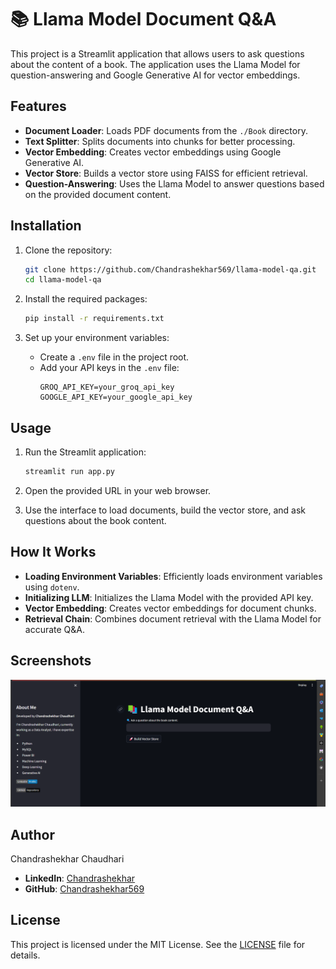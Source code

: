 # 📚 Llama Model Document Q&A

This project is a Streamlit application that allows users to ask questions about the content of a book. The application uses the Llama Model for question-answering and Google Generative AI for vector embeddings.

## Features

- **Document Loader**: Loads PDF documents from the `./Book` directory.
- **Text Splitter**: Splits documents into chunks for better processing.
- **Vector Embedding**: Creates vector embeddings using Google Generative AI.
- **Vector Store**: Builds a vector store using FAISS for efficient retrieval.
- **Question-Answering**: Uses the Llama Model to answer questions based on the provided document content.

## Installation

1. Clone the repository:
    ```sh
    git clone https://github.com/Chandrashekhar569/llama-model-qa.git
    cd llama-model-qa
    ```

2. Install the required packages:
    ```sh
    pip install -r requirements.txt
    ```

3. Set up your environment variables:
    - Create a `.env` file in the project root.
    - Add your API keys in the `.env` file:
      ```
      GROQ_API_KEY=your_groq_api_key
      GOOGLE_API_KEY=your_google_api_key
      ```

## Usage

1. Run the Streamlit application:
    ```sh
    streamlit run app.py
    ```

2. Open the provided URL in your web browser.

3. Use the interface to load documents, build the vector store, and ask questions about the book content.

## How It Works

- **Loading Environment Variables**: Efficiently loads environment variables using `dotenv`.
- **Initializing LLM**: Initializes the Llama Model with the provided API key.
- **Vector Embedding**: Creates vector embeddings for document chunks.
- **Retrieval Chain**: Combines document retrieval with the Llama Model for accurate Q&A.

## Screenshots

![Llama Model Q&A Screenshot](Screenshot.png)

## Author

Chandrashekhar Chaudhari

- **LinkedIn**: [Chandrashekhar](https://www.linkedin.com/in/chandrashekhar1997/)
- **GitHub**: [Chandrashekhar569](https://github.com/Chandrashekhar569)

## License

This project is licensed under the MIT License. See the [LICENSE](LICENSE) file for details.
